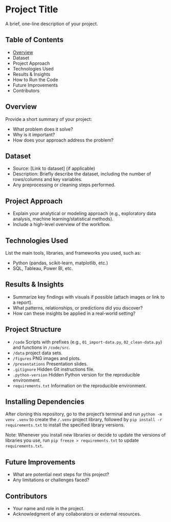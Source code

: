 # Project Title
A brief, one-line description of your project.

## Table of Contents
- [Overview](#Overview)
- Dataset
- Project Approach
- Technologies Used
- Results & Insights
- How to Run the Code
- Future Improvements
- Contributors

## Overview
Provide a short summary of your project:
- What problem does it solve?
- Why is it important?
- How does your approach address the problem?

## Dataset
- Source: [Link to dataset] (if applicable)
- Description: Briefly describe the dataset, including the number of rows/columns and key variables.
- Any preprocessing or cleaning steps performed.

## Project Approach
- Explain your analytical or modeling approach (e.g., exploratory data analysis, machine learning/statistical methods).
- Include a high-level overview of the workflow.

## Technologies Used
List the main tools, libraries, and frameworks you used, such as:
- Python (pandas, scikit-learn, matplotlib, etc.)
- SQL, Tableau, Power BI, etc.

## Results & Insights
- Summarize key findings with visuals if possible (attach images or link to a report).
- What patterns, relationships, or predictions did you discover?
- How can these insights be applied in a real-world setting?

## Project Structure
- `/code` Scripts with prefixes (e.g., `01_import-data.py`,
  `02_clean-data.py`) and functions in `/code/src`.
- `/data` project data sets.
- `/figures` PNG images and plots.
- `/presentations` Presentation slides.
- `.gitignore` Hidden Git instructions file.
- `.python-version` Hidden Python version for the reproducible
  environment.
- `requirements.txt` Information on the reproducible environment.

## Installing Dependencies
After cloning this repository, go to the project’s terminal and run
`python -m venv .venv` to create the `/.venv` project library,
followed by `pip install -r requirements.txt` to install the specified
library versions.

Note: Whenever you install new libraries or decide to update the versions of
libraries you use, run `pip freeze > requirements.txt` to update
`requirements.txt`.

## Future Improvements
- What are potential next steps for this project?
- Any limitations or challenges faced?

## Contributors
- Your name and role in the project.
- Acknowledgment of any collaborators or external resources.
